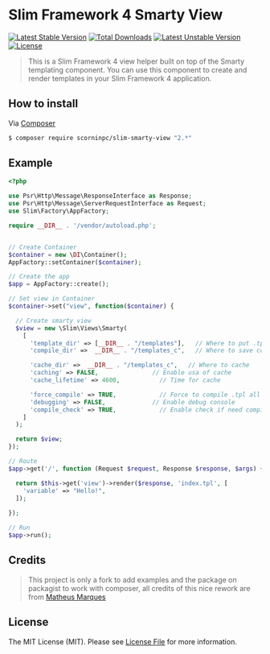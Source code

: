 # Slim Framework 4 Smarty View

[![Latest Stable Version](http://poser.pugx.org/scorninpc/smarty-view/v)](https://packagist.org/packages/scorninpc/smarty-view) 
[![Total Downloads](http://poser.pugx.org/scorninpc/smarty-view/downloads)](https://packagist.org/packages/scorninpc/smarty-view) 
[![Latest Unstable Version](http://poser.pugx.org/scorninpc/smarty-view/v/unstable)](https://packagist.org/packages/scorninpc/smarty-view) 
[![License](http://poser.pugx.org/scorninpc/smarty-view/license)](https://packagist.org/packages/scorninpc/smarty-view) 

> This is a Slim Framework 4 view helper built on top of the Smarty templating component. You can use this component to create and render templates in your Slim Framework 4 application.

## How to install

Via [Composer](https://getcomposer.org/)

```bash
$ composer require scorninpc/slim-smarty-view "2.*"
```

## Example

```php
<?php

use Psr\Http\Message\ResponseInterface as Response;
use Psr\Http\Message\ServerRequestInterface as Request;
use Slim\Factory\AppFactory;

require __DIR__ . '/vendor/autoload.php';


// Create Container
$container = new \DI\Container();
AppFactory::setContainer($container);

// Create the app
$app = AppFactory::create();

// Set view in Container
$container->set("view", function($container) {

  // Create smarty view
  $view = new \Slim\Views\Smarty(
    [
      'template_dir' => [__DIR__ . "/templates"],   // Where to put .tpl files
      'compile_dir' =>  __DIR__ . "/templates_c",   // Where to save compiled

      'cache_dir' =>  __DIR__ . "/templates_c",   // Where to cache
      'caching' => FALSE,               // Enable usa of cache
      'cache_lifetime' => 4600,           // Time for cache

      'force_compile' => TRUE,            // Force to compile .tpl all the time (compile .tpl every time . this is slow for production)
      'debugging' => FALSE,             // Enable debug console
      'compile_check' => TRUE,            // Enable check if need compile (this will check timestamp of file and compile again. set to false for performance)
    ]
  );

  return $view;
});

// Route
$app->get('/', function (Request $request, Response $response, $args) {

  return $this->get('view')->render($response, 'index.tpl', [
    'variable' => "Hello!",
  ]);
  
});

// Run
$app->run();
```

## Credits

> This project is only a fork to add examples and the package on packagist to work with composer, all credits of this nice rework are from [Matheus Marques](https://github.com/mathmarques)

## License

The MIT License (MIT). Please see [License File](LICENSE.md) for more information.
